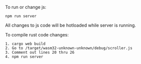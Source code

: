 To run or change js:

```
npm run server
```
All changes to js code will be hotloaded while server is running.

To compile rust code changes:
```
1. cargo web build
2. Go to /target/wasm32-unknown-unknown/debug/scroller.js
3. Comment out lines 20 thru 26
4. npm run server
```
